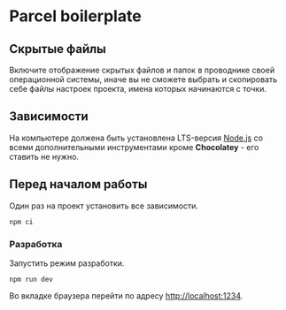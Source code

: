 # Parcel boilerplate

## Скрытые файлы

Включите отображение скрытых файлов и папок в проводнике своей операционной системы, иначе вы не
сможете выбрать и скопировать себе файлы настроек проекта, имена которых начинаются с точки.

## Зависимости

На компьютере должена быть установлена LTS-версия [Node.js](https://nodejs.org/en/) со всеми
дополнительными инструментами кроме **Chocolatey** - его ставить не нужно.

## Перед началом работы

Один раз на проект установить все зависимости.

```shell
npm ci
```

### Разработка

Запустить режим разработки.

```shell
npm run dev
```

Во вкладке браузера перейти по адресу [http://localhost:1234](http://localhost:1234).
